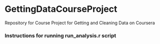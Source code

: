 # GettingDataCourseProject
Repository for Course Project for Getting and Cleaning Data on Coursera 

### Instructions for running run_analysis.r script

